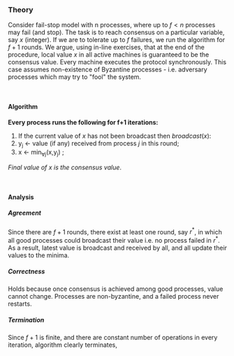 ### Theory

Consider fail-stop model with n processes, where up to $f < n$ processes may fail (and stop). The task is to reach consensus on a particular variable, say $x$ (integer). If we are to tolerate up to $f$ failures, we run the algorithm for $f+1$ rounds. We argue, using in-line exercises, that at the end of the procedure, local value $x$ in all active machines is guaranteed to be the consensus value. Every machine executes the protocol synchronously. This case assumes non-existence of Byzantine processes - i.e. adversary processes which may try to "fool" the system.

<br>


#### Algorithm

**Every process runs the following for f+1 iterations:**

1. If the current value of $x$ has not been broadcast then $broadcast(x)$:
2. y<sub>j</sub> ← value (if any) received from process $j$ in this round;
3. x ← min<sub>∀j</sub>(x,y<sub>j</sub>) ;

*Final value of x is the consensus value*.

<br>


#### Analysis

##### Agreement

Since there are $f+1$ rounds, there exist at least one round, say $r^*$, in which all good processes could broadcast their value i.e. no process failed in $r^*$. As a result, latest value is broadcast and received by all, and all update their values to the minima.

##### Correctness

Holds because once consensus is achieved among good processes, value cannot change. Processes are non-byzantine, and a failed process never restarts.

##### Termination

Since $f+1$ is finite, and there are constant number of operations in every iteration, algorithm clearly terminates,
